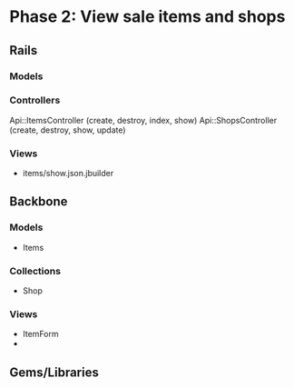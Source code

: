 # Phase 2: View sale items and shops

## Rails
### Models

### Controllers
Api::ItemsController (create, destroy, index, show)
Api::ShopsController (create, destroy, show, update)

### Views
* items/show.json.jbuilder

## Backbone
### Models
* Items


### Collections
* Shop


### Views
* ItemForm
* 

## Gems/Libraries